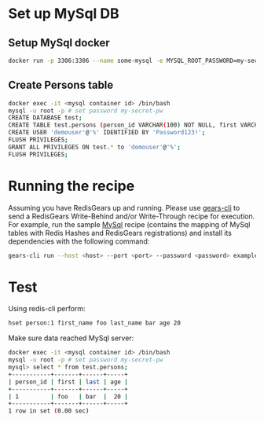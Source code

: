 # Set up MySql DB

## Setup MySql docker
```bash
docker run -p 3306:3306 --name some-mysql -e MYSQL_ROOT_PASSWORD=my-secret-pw -d mysql:latest
```

## Create Persons table
```bash
docker exec -it <mysql container id> /bin/bash
mysql -u root -p # set password my-secret-pw
CREATE DATABASE test;
CREATE TABLE test.persons (person_id VARCHAR(100) NOT NULL, first VARCHAR(100) NOT NULL, last VARCHAR(100) NOT NULL, age INT NOT NULL, PRIMARY KEY (person_id));
CREATE USER 'demouser'@'%' IDENTIFIED BY 'Password123!';
FLUSH PRIVILEGES;
GRANT ALL PRIVILEGES ON test.* to 'demouser'@'%';
FLUSH PRIVILEGES;
```

# Running the recipe
Assuming you have RedisGears up and running. Please use <a href="https://github.com/RedisGears/gears-cli">gears-cli</a> to send a RedisGears Write-Behind and/or Write-Through recipe for execution. For example, run the sample [MySql](example.py) recipe (contains the mapping of MySql tables with Redis Hashes and RedisGears registrations) and install its dependencies with the following command:

```bash
gears-cli run --host <host> --port <port> --password <password> example.py --requirements requirements.txt
```

# Test
Using redis-cli perform:
```bash
hset person:1 first_name foo last_name bar age 20
```

Make sure data reached MySql server:
```bash
docker exec -it <mysql container id> /bin/bash
mysql -u root -p # set password my-secret-pw
mysql> select * from test.persons;
+-----------+-------+------+-----+
| person_id | first | last | age |
+-----------+-------+------+-----+
| 1         | foo   | bar  |  20 |
+-----------+-------+------+-----+
1 row in set (0.00 sec)

```